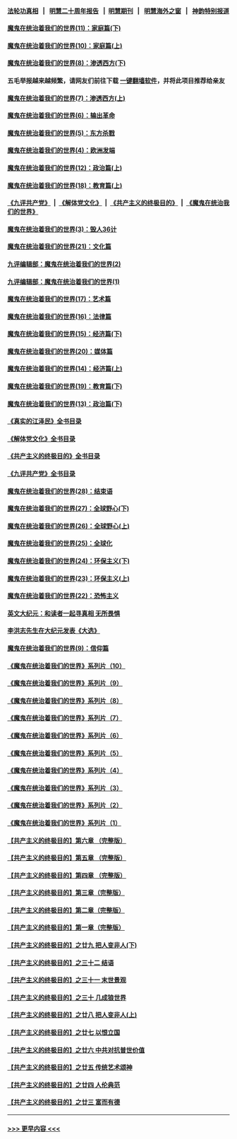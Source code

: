 #### [法轮功真相](https://github.com/gfw-breaker/truth/blob/master/README.md?t=0) &nbsp;&nbsp;|&nbsp;&nbsp; [明慧二十周年报告](https://github.com/gfw-breaker/mh-reports/blob/master/README.md?t=0) &nbsp;&nbsp;|&nbsp;&nbsp;[明慧期刊](https://github.com/gfw-breaker/mh-qikan) &nbsp;&nbsp;|&nbsp;&nbsp; [明慧海外之窗](https://github.com/gfw-breaker/mh-news/blob/master/README.md?t=0) &nbsp;&nbsp;|&nbsp;&nbsp; [神韵特别报道](https://github.com/gfw-breaker/mh-news/blob/master/shenyun.md?t=0)
#### [魔鬼在统治着我们的世界(11)：家庭篇(下)](../pages/nsc422/n10440961.md?t=11242101) 
#### [魔鬼在统治着我们的世界(10)：家庭篇(上)](../pages/nsc422/n10435448.md?t=11242101) 
#### [魔鬼在统治着我们的世界(8)：渗透西方(下)](../pages/nsc422/n10429603.md?t=11242101) 
#### 五毛举报越来越频繁，请网友们前往下载 [一键翻墙软件](https://github.com/gfw-breaker/ssr-accounts)，并将此项目推荐给亲友
#### [魔鬼在统治着我们的世界(7)：渗透西方(上)](../pages/nsc422/n10426013.md?t=11242101) 
#### [魔鬼在统治着我们的世界(6)：输出革命](../pages/nsc422/n10421536.md?t=11242101) 
#### [魔鬼在统治着我们的世界(5)：东方杀戮](../pages/nsc422/n10417707.md?t=11242101) 
#### [魔鬼在统治着我们的世界(4)：欧洲发端](../pages/nsc422/n10414890.md?t=11242101) 
#### [魔鬼在统治着我们的世界(12)：政治篇(上)](../pages/nsc422/n10444576.md?t=11242101) 
#### [魔鬼在统治着我们的世界(18)：教育篇(上)](../pages/nsc422/n10526970.md?t=11242101) 
#### [《九评共产党》](https://github.com/begood0513/9ping.md/blob/master/README.md) &nbsp;|&nbsp; [《解体党文化》](../../../../jtdwh.md/blob/master/README.md)  &nbsp;|&nbsp; [《共产主义的终极目的》](../../../../gczydzjmd.md/blob/master/README.md) &nbsp;|&nbsp; [《魔鬼在统治我们的世界》](../../../../mgztzwmdsj.md/blob/master/README.md) 
#### [魔鬼在统治着我们的世界(3)：毁人36计](../pages/nsc422/n10411583.md?t=11242101) 
#### [魔鬼在统治着我们的世界(21)：文化篇](../pages/nsc422/n10597706.md?t=11242101) 
#### [九评编辑部：魔鬼在统治着我们的世界(2)](../pages/nsc422/n10410036.md?t=11242101) 
#### [九评编辑部：魔鬼在统治着我们的世界(1)](../pages/nsc422/n10406825.md?t=11242101) 
#### [魔鬼在统治着我们的世界(17)：艺术篇](../pages/nsc422/n10499093.md?t=11242101) 
#### [魔鬼在统治着我们的世界(16)：法律篇](../pages/nsc422/n10485969.md?t=11242101) 
#### [魔鬼在统治着我们的世界(15)：经济篇(下)](../pages/nsc422/n10469975.md?t=11242101) 
#### [魔鬼在统治着我们的世界(20)：媒体篇](../pages/nsc422/n10586579.md?t=11242101) 
#### [魔鬼在统治着我们的世界(14)：经济篇(上)](../pages/nsc422/n10457370.md?t=11242101) 
#### [魔鬼在统治着我们的世界(19)：教育篇(下)](../pages/nsc422/n10564808.md?t=11242101) 
#### [魔鬼在统治着我们的世界(13)：政治篇(下)](../pages/nsc422/n10448270.md?t=11242101) 
#### [《真实的江泽民》全书目录](../pages/nsc422/n13721399.md?t=11242101) 
#### [《解体党文化》全书目录](../pages/nsc422/n13721157.md?t=11242101) 
#### [《共产主义的终极目的》全书目录](../pages/nsc422/n13721048.md?t=11242101) 
#### [《九评共产党》全书目录](../pages/nsc422/n13708085.md?t=11242101) 
#### [魔鬼在统治着我们的世界(28)：结束语](../pages/nsc422/n10936246.md?t=11242101) 
#### [魔鬼在统治着我们的世界(27)：全球野心(下)](../pages/nsc422/n10928319.md?t=11242101) 
#### [魔鬼在统治着我们的世界(26)：全球野心(上)](../pages/nsc422/n10900318.md?t=11242101) 
#### [魔鬼在统治着我们的世界(25)：全球化](../pages/nsc422/n10788205.md?t=11242101) 
#### [魔鬼在统治着我们的世界(24)：环保主义(下)](../pages/nsc422/n10695307.md?t=11242101) 
#### [魔鬼在统治着我们的世界(23)：环保主义(上)](../pages/nsc422/n10688613.md?t=11242101) 
#### [魔鬼在统治着我们的世界(22)：恐怖主义](../pages/nsc422/n10614727.md?t=11242101) 
#### [英文大纪元：和读者一起寻真相 无所畏惧](../pages/nsc422/n12542027.md?t=11242101) 
#### [李洪志先生在大纪元发表《大选》](../pages/nsc422/n12534746.md?t=11242101) 
#### [魔鬼在统治着我们的世界(9)：信仰篇](../pages/nsc422/n10432159.md?t=11242101) 
#### [《魔鬼在统治着我们的世界》系列片（10）](../pages/nsc422/n12292670.md?t=11242101) 
#### [《魔鬼在统治着我们的世界》系列片（9）](../pages/nsc422/n12290859.md?t=11242101) 
#### [《魔鬼在统治着我们的世界》系列片（8）](../pages/nsc422/n12287445.md?t=11242101) 
#### [《魔鬼在统治着我们的世界》系列片（7）](../pages/nsc422/n12283425.md?t=11242101) 
#### [《魔鬼在统治着我们的世界》系列片（6）](../pages/nsc422/n12282314.md?t=11242101) 
#### [《魔鬼在统治着我们的世界》系列片（5）](../pages/nsc422/n12281419.md?t=11242101) 
#### [《魔鬼在统治着我们的世界》系列片（4）](../pages/nsc422/n12274024.md?t=11242101) 
#### [《魔鬼在统治着我们的世界》系列片（3）](../pages/nsc422/n12271322.md?t=11242101) 
#### [《魔鬼在统治着我们的世界》系列片（2）](../pages/nsc422/n12269049.md?t=11242101) 
#### [《魔鬼在统治着我们的世界》系列片（1）](../pages/nsc422/n12267575.md?t=11242101) 
#### [【共产主义的终极目的】第六章 （完整版）](../pages/nsc422/n11428913.md?t=11242101) 
#### [【共产主义的终极目的】第五章 （完整版）](../pages/nsc422/n11428912.md?t=11242101) 
#### [【共产主义的终极目的】第四章 （完整版）](../pages/nsc422/n11428907.md?t=11242101) 
#### [【共产主义的终极目的】第三章（完整版）](../pages/nsc422/n11428848.md?t=11242101) 
#### [【共产主义的终极目的】第二章（完整版）](../pages/nsc422/n11428831.md?t=11242101) 
#### [【共产主义的终极目的】第一章（完整版）](../pages/nsc422/n11417651.md?t=11242101) 
#### [【共产主义的终极目的】之廿九 把人变非人(下)](../pages/nsc422/n11344140.md?t=11242101) 
#### [【共产主义的终极目的】之三十二 结语](../pages/nsc422/n11360535.md?t=11242101) 
#### [【共产主义的终极目的】之三十一 末世景观](../pages/nsc422/n11351129.md?t=11242101) 
#### [【共产主义的终极目的】之三十 几成狼世界](../pages/nsc422/n11348280.md?t=11242101) 
#### [【共产主义的终极目的】之廿八 把人变非人(上)](../pages/nsc422/n11340492.md?t=11242101) 
#### [【共产主义的终极目的】之廿七 以恨立国](../pages/nsc422/n11336944.md?t=11242101) 
#### [【共产主义的终极目的】之廿六 中共对抗普世价值](../pages/nsc422/n11324785.md?t=11242101) 
#### [【共产主义的终极目的】之廿五 传统艺术颂神](../pages/nsc422/n11296396.md?t=11242101) 
#### [【共产主义的终极目的】之廿四 人伦典范](../pages/nsc422/n11296397.md?t=11242101) 
#### [【共产主义的终极目的】之廿三 富而有德](../pages/nsc422/n11283598.md?t=11242101) 

----
#### [ >>> 更早内容 <<< ](../indexes/nsc422-earlier.md)
